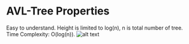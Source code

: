 # AVL-Tree Properties
Easy to understand.
Height is limited to log(n), n is total number of tree.
Time Complexity: O(log(n)).
![alt text](image.png)